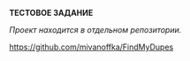 **ТЕСТОВОЕ ЗАДАНИЕ**

_Проект находится в отдельном репозитории._

https://github.com/mivanoffka/FindMyDupes

